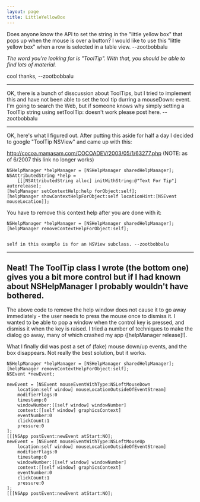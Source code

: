 ```yaml
---
layout: page
title: LittleYellowBox
---
```


Does anyone know the API to set the string in the "little yellow box" that pops up when the mouse is over a button? I would like to use this "little yellow box" when a row is selected in a table view. --zootbobbalu

*The word you're looking for is "ToolTip". With that, you should be able to find lots of material.*

cool thanks, --zootbobbalu

----

OK, there is a bunch of disscussion about ToolTips, but I tried to implement this and have not been able to set the tool tip durring a     mouseDown: event. I'm going to search the Web, but if someone knows why simply setting a ToolTip string using     setToolTip: doesn't work please post here. --zootbobbalu

----

OK,  here's what I figured out. After putting this aside for half a day I decided to google "ToolTip NSView" and came up with this:

http://cocoa.mamasam.com/COCOADEV/2003/05/1/63277.php
(NOTE: as of 6/2007 this link no longer works)

    

    NSHelpManager *helpManager = [NSHelpManager sharedHelpManager];
    NSAttributedString *help = 
        [[[NSAttributedString alloc] initWithString:@"Text For Tip"] autorelease];
    [helpManager setContextHelp:help forObject:self];
    [helpManager showContextHelpForObject:self locationHint:[NSEvent mouseLocation]];


You have to remove this context help after you are done with it:

    
    NSHelpManager *helpManager = [NSHelpManager sharedHelpManager];
    [helpManager removeContextHelpForObject:self];


    self in this example is for an NSView subclass. --zootbobbalu

----
Neat! The ToolTip class I wrote (the bottom one) gives you a bit more control but if I had known about NSHelpManager I probably wouldn't have bothered.
----
The above code to remove the help window does not cause it to go away immediately - the user needs to press the mouse once to dismiss it. I wanted to be able to pop a window when the control key is pressed, and dismiss it when the key is raised. I tried a number of techniques to make the dialog go away,  many of which crashed my app ([helpManager release]!).

What I finally did was post a set of (fake) mouse down/up events, and the box disappears. Not really the best solution, but it works.

    
    NSHelpManager *helpManager = [NSHelpManager sharedHelpManager];
    [helpManager removeContextHelpForObject:self];
    NSEvent	*newEvent;
		
    newEvent = [NSEvent mouseEventWithType:NSLeftMouseDown
        location:self window] mouseLocationOutsideOfEventStream]
        modifierFlags:0
        timestamp:0
        windowNumber:[[self window] windowNumber]
        context:[[self window] graphicsContext]
        eventNumber:0
        clickCount:1
        pressure:0
    ];
    [[[NSApp postEvent:newEvent atStart:NO];
    newEvent = [NSEvent mouseEventWithType:NSLeftMouseUp
        location:self window] mouseLocationOutsideOfEventStream]
        modifierFlags:0 
        timestamp:0
        windowNumber:[[self window] windowNumber]
        context:[[self window] graphicsContext]
        eventNumber:0
        clickCount:1
        pressure:0
    ];
    [[[NSApp postEvent:newEvent atStart:NO];

